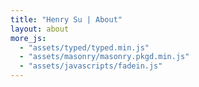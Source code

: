```yaml
---
title: "Henry Su | About"
layout: about
more_js:
  - "assets/typed/typed.min.js"
  - "assets/masonry/masonry.pkgd.min.js"
  - "assets/javascripts/fadein.js"
---
```


